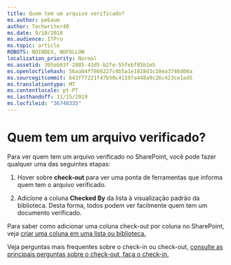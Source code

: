 ```yaml
---
title: Quem tem um arquivo verificado?
ms.author: pebaum
author: Techwriter40
ms.date: 9/10/2018
ms.audience: ITPro
ms.topic: article
ROBOTS: NOINDEX, NOFOLLOW
localization_priority: Normal
ms.assetid: 395eb03f-2885-43d5-b2fe-55febf85b1e5
ms.openlocfilehash: 56aa04f7866227c4b5a1e1828d3c10ea3746d00a
ms.sourcegitcommit: b43f77221f47b50c41197a448a9c26c423ce1ad5
ms.translationtype: MT
ms.contentlocale: pt-PT
ms.lasthandoff: 11/15/2019
ms.locfileid: "36748335"
---
```

# <a name="who-has-a-file-checked-out"></a>Quem tem um arquivo verificado?

Para ver quem tem um arquivo verificado no SharePoint, você pode fazer qualquer uma das seguintes etapas:
  
1. Hover sobre **check-out** para ver uma ponta de ferramentas que informa quem tem o arquivo verificado. 
    
2. Adicione a coluna **Checked By** da lista à visualização padrão da biblioteca. Desta forma, todos podem ver facilmente quem tem um documento verificado. 
    
Para saber como adicionar uma coluna check-out por coluna no SharePoint, veja [criar uma coluna em uma lista ou biblioteca.](https://go.microsoft.com/fwlink/?linkid=2019591) 
  
Veja perguntas mais frequentes sobre o check-in ou check-out, [consulte as principais perguntas sobre o check-out, faça o check-in.](https://go.microsoft.com/fwlink/?linkid=2018786)
  

